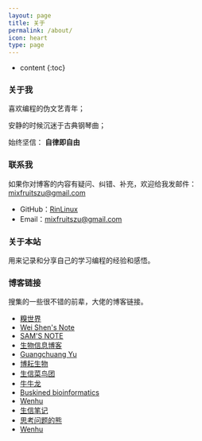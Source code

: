 ```yaml
---
layout: page
title: 关于
permalink: /about/
icon: heart
type: page
---
```


* content
{:toc}

### 关于我

喜欢编程的伪文艺青年；

安静的时候沉迷于古典钢琴曲；

始终坚信： **自律即自由**

### 联系我

如果你对博客的内容有疑问、纠错、补充，欢迎给我发邮件：mixfruitszu@gmail.com

* GitHub：[RinLinux](https://github.com/RinLinux)
* Email：mixfruitszu@gmail.com

### 关于本站

用来记录和分享自己的学习编程的经验和感悟。

### 博客链接

搜集的一些很不错的前辈，大佬的博客链接。

* [糗世界](http://qiubio.com/)
* [Wei Shen's Note](http://blog.shenwei.me/)
* [SAM'S NOTE](https://qinqianshan.com/)
* [生物信息博客](http://bioinformation.cn/)
* [Guangchuang Yu](http://guangchuangyu.github.io/cn/)
* [博耘生物](http://boyun.sh.cn/bio/)
* [生信菜鸟团](http://www.bio-info-trainee.com/category/essay)
* [牛牛龙](https://yulongniu.bionutshell.org/)
* [Buskined bioinformatics](http://blog.runsheng.xyz/)
* [Wenhu](http://bioinfostar.com/)
* [生信笔记](http://www.bioinfo-scrounger.com)
* [思考问题的熊](http://kaopubear.top/)
* [Wenhu](http://bioinfostar.com/)




